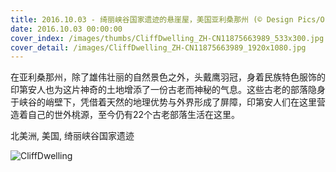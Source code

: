 ```yaml
---
title: 2016.10.03 - 绮丽峡谷国家遗迹的悬崖屋，美国亚利桑那州 (© Design Pics/Offset)
date: 2016.10.03 00:00:00
cover_index: /images/thumbs/CliffDwelling_ZH-CN11875663989_533x300.jpg
cover_detail: /images/CliffDwelling_ZH-CN11875663989_1920x1080.jpg
---
```


在亚利桑那州，除了雄伟壮丽的自然景色之外，头戴鹰羽冠，身着民族特色服饰的印第安人也为这片神奇的土地增添了一份古老而神秘的气息。这些古老的部落隐身于峡谷的峭壁下，凭借着天然的地理优势与外界形成了屏障，印第安人们在这里营造着自己的世外桃源，至今仍有22个古老部落生活在这里。

北美洲, 美国, 绮丽峡谷国家遗迹

![CliffDwelling](/images/CliffDwelling_ZH-CN11875663989_1920x1080.jpg)
